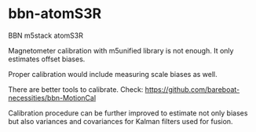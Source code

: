 # bbn-atomS3R
BBN m5stack atomS3R

Magnetometer calibration with m5unified library is not enough. It only estimates offset biases.

Proper calibration would include measuring scale biases as well.

There are better tools to calibrate. Check: https://github.com/bareboat-necessities/bbn-MotionCal

Calibration procedure can be further improved to estimate not only biases but also variances and covariances for 
Kalman filters used for fusion.
